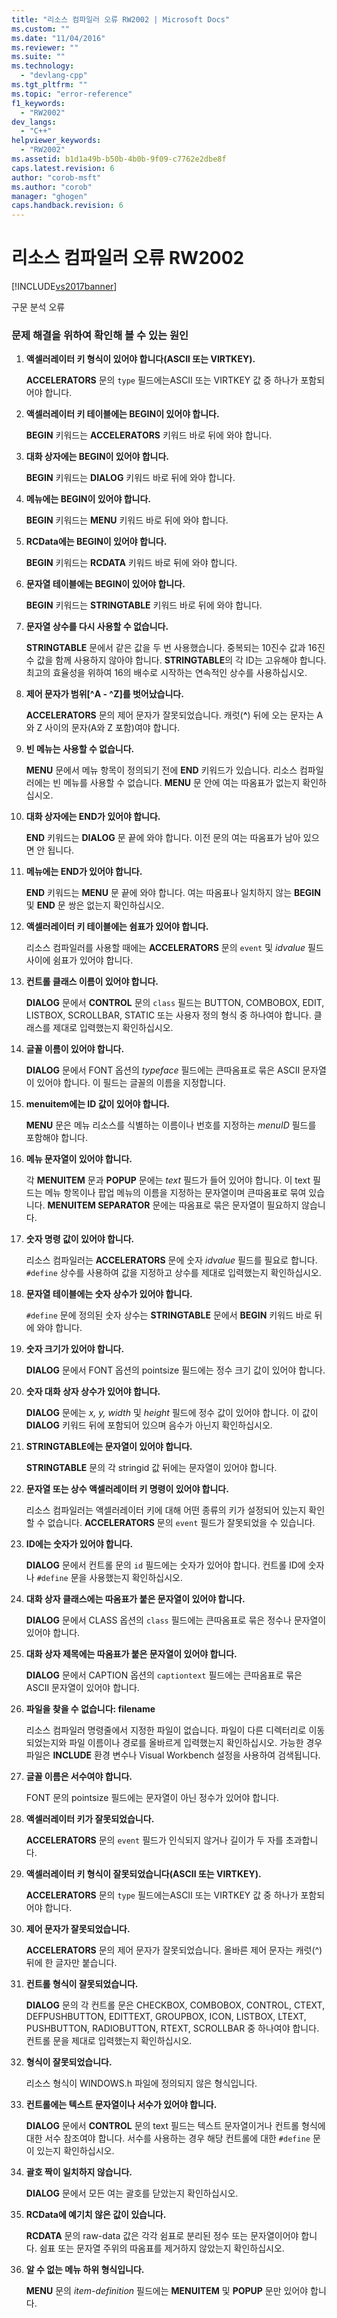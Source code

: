 ```yaml
---
title: "리소스 컴파일러 오류 RW2002 | Microsoft Docs"
ms.custom: ""
ms.date: "11/04/2016"
ms.reviewer: ""
ms.suite: ""
ms.technology: 
  - "devlang-cpp"
ms.tgt_pltfrm: ""
ms.topic: "error-reference"
f1_keywords: 
  - "RW2002"
dev_langs: 
  - "C++"
helpviewer_keywords: 
  - "RW2002"
ms.assetid: b1d1a49b-b50b-4b0b-9f09-c7762e2dbe8f
caps.latest.revision: 6
author: "corob-msft"
ms.author: "corob"
manager: "ghogen"
caps.handback.revision: 6
---
```

# 리소스 컴파일러 오류 RW2002
[!INCLUDE[vs2017banner](../../assembler/inline/includes/vs2017banner.md)]

구문 분석 오류  
  
### 문제 해결을 위하여 확인해 볼 수 있는 원인  
  
1.  **액셀러레이터 키 형식이 있어야 합니다\(ASCII 또는 VIRTKEY\).**  
  
     **ACCELERATORS** 문의 `type` 필드에는ASCII 또는 VIRTKEY 값 중 하나가 포함되어야 합니다.  
  
2.  **액셀러레이터 키 테이블에는 BEGIN이 있어야 합니다.**  
  
     **BEGIN** 키워드는 **ACCELERATORS** 키워드 바로 뒤에 와야 합니다.  
  
3.  **대화 상자에는 BEGIN이 있어야 합니다.**  
  
     **BEGIN** 키워드는 **DIALOG** 키워드 바로 뒤에 와야 합니다.  
  
4.  **메뉴에는 BEGIN이 있어야 합니다.**  
  
     **BEGIN** 키워드는 **MENU** 키워드 바로 뒤에 와야 합니다.  
  
5.  **RCData에는 BEGIN이 있어야 합니다.**  
  
     **BEGIN** 키워드는 **RCDATA** 키워드 바로 뒤에 와야 합니다.  
  
6.  **문자열 테이블에는 BEGIN이 있어야 합니다.**  
  
     **BEGIN** 키워드는 **STRINGTABLE** 키워드 바로 뒤에 와야 합니다.  
  
7.  **문자열 상수를 다시 사용할 수 없습니다.**  
  
     **STRINGTABLE** 문에서 같은 값을 두 번 사용했습니다.  중복되는 10진수 값과 16진수 값을 함께 사용하지 않아야 합니다.  **STRINGTABLE**의 각 ID는 고유해야 합니다.  최고의 효율성을 위하여 16의 배수로 시작하는 연속적인 상수를 사용하십시오.  
  
8.  **제어 문자가 범위\[^A \- ^Z\]를 벗어났습니다.**  
  
     **ACCELERATORS** 문의 제어 문자가 잘못되었습니다.  캐럿\(**^**\) 뒤에 오는 문자는 A와 Z 사이의 문자\(A와 Z 포함\)여야 합니다.  
  
9. **빈 메뉴는 사용할 수 없습니다.**  
  
     **MENU** 문에서 메뉴 항목이 정의되기 전에 **END** 키워드가 있습니다.  리소스 컴파일러에는 빈 메뉴를 사용할 수 없습니다.  **MENU** 문 안에 여는 따옴표가 없는지 확인하십시오.  
  
10. **대화 상자에는 END가 있어야 합니다.**  
  
     **END** 키워드는 **DIALOG** 문 끝에 와야 합니다.  이전 문의 여는 따옴표가 남아 있으면 안 됩니다.  
  
11. **메뉴에는 END가 있어야 합니다.**  
  
     **END** 키워드는 **MENU** 문 끝에 와야 합니다.  여는 따옴표나 일치하지 않는 **BEGIN** 및 **END** 문 쌍은 없는지 확인하십시오.  
  
12. **액셀러레이터 키 테이블에는 쉼표가 있어야 합니다.**  
  
     리소스 컴파일러를 사용할 때에는 **ACCELERATORS** 문의 `event` 및 *idvalue* 필드 사이에 쉼표가 있어야 합니다.  
  
13. **컨트롤 클래스 이름이 있어야 합니다.**  
  
     **DIALOG** 문에서 **CONTROL** 문의 `class` 필드는 BUTTON, COMBOBOX, EDIT, LISTBOX, SCROLLBAR, STATIC 또는 사용자 정의 형식 중 하나여야 합니다.  클래스를 제대로 입력했는지 확인하십시오.  
  
14. **글꼴 이름이 있어야 합니다.**  
  
     **DIALOG** 문에서 FONT 옵션의 *typeface* 필드에는 큰따옴표로 묶은 ASCII 문자열이 있어야 합니다.  이 필드는 글꼴의 이름을 지정합니다.  
  
15. **menuitem에는 ID 값이 있어야 합니다.**  
  
     **MENU** 문은 메뉴 리소스를 식별하는 이름이나 번호를 지정하는 *menuID* 필드를 포함해야 합니다.  
  
16. **메뉴 문자열이 있어야 합니다.**  
  
     각 **MENUITEM** 문과 **POPUP** 문에는 *text* 필드가 들어 있어야 합니다. 이 text 필드는 메뉴 항목이나 팝업 메뉴의 이름을 지정하는 문자열이며 큰따옴표로 묶여 있습니다.  **MENUITEM SEPARATOR** 문에는 따옴표로 묶은 문자열이 필요하지 않습니다.  
  
17. **숫자 명령 값이 있어야 합니다.**  
  
     리소스 컴파일러는 **ACCELERATORS** 문에 숫자 *idvalue* 필드를 필요로 합니다.  `#define` 상수를 사용하여 값을 지정하고 상수를 제대로 입력했는지 확인하십시오.  
  
18. **문자열 테이블에는 숫자 상수가 있어야 합니다.**  
  
     `#define` 문에 정의된 숫자 상수는 **STRINGTABLE** 문에서 **BEGIN** 키워드 바로 뒤에 와야 합니다.  
  
19. **숫자 크기가 있어야 합니다.**  
  
     **DIALOG** 문에서 FONT 옵션의 pointsize 필드에는 정수 크기 값이 있어야 합니다.  
  
20. **숫자 대화 상자 상수가 있어야 합니다.**  
  
     **DIALOG** 문에는 *x, y, width* 및 *height* 필드에 정수 값이 있어야 합니다.  이 값이 **DIALOG** 키워드 뒤에 포함되어 있으며 음수가 아닌지 확인하십시오.  
  
21. **STRINGTABLE에는 문자열이 있어야 합니다.**  
  
     **STRINGTABLE** 문의 각 stringid 값 뒤에는 문자열이 있어야 합니다.  
  
22. **문자열 또는 상수 액셀러레이터 키 명령이 있어야 합니다.**  
  
     리소스 컴파일러는 액셀러레이터 키에 대해 어떤 종류의 키가 설정되어 있는지 확인할 수 없습니다.  **ACCELERATORS** 문의 `event` 필드가 잘못되었을 수 있습니다.  
  
23. **ID에는 숫자가 있어야 합니다.**  
  
     **DIALOG** 문에서 컨트롤 문의 `id` 필드에는 숫자가 있어야 합니다.  컨트롤 ID에 숫자나 `#define` 문을 사용했는지 확인하십시오.  
  
24. **대화 상자 클래스에는 따옴표가 붙은 문자열이 있어야 합니다.**  
  
     **DIALOG** 문에서 CLASS 옵션의 `class` 필드에는 큰따옴표로 묶은 정수나 문자열이 있어야 합니다.  
  
25. **대화 상자 제목에는 따옴표가 붙은 문자열이 있어야 합니다.**  
  
     **DIALOG** 문에서 CAPTION 옵션의 `captiontext` 필드에는 큰따옴표로 묶은 ASCII 문자열이 있어야 합니다.  
  
26. **파일을 찾을 수 없습니다: filename**  
  
     리소스 컴파일러 명령줄에서 지정한 파일이 없습니다.  파일이 다른 디렉터리로 이동되었는지와 파일 이름이나 경로를 올바르게 입력했는지 확인하십시오.  가능한 경우 파일은 **INCLUDE** 환경 변수나 Visual Workbench 설정을 사용하여 검색됩니다.  
  
27. **글꼴 이름은 서수여야 합니다.**  
  
     FONT 문의 pointsize 필드에는 문자열이 아닌 정수가 있어야 합니다.  
  
28. **액셀러레이터 키가 잘못되었습니다.**  
  
     **ACCELERATORS** 문의 `event` 필드가 인식되지 않거나 길이가 두 자를 초과합니다.  
  
29. **액셀러레이터 키 형식이 잘못되었습니다\(ASCII 또는 VIRTKEY\).**  
  
     **ACCELERATORS** 문의 `type` 필드에는ASCII 또는 VIRTKEY 값 중 하나가 포함되어야 합니다.  
  
30. **제어 문자가 잘못되었습니다.**  
  
     **ACCELERATORS** 문의 제어 문자가 잘못되었습니다.  올바른 제어 문자는 캐럿\(^\) 뒤에 한 글자만 붙습니다.  
  
31. **컨트롤 형식이 잘못되었습니다.**  
  
     **DIALOG** 문의 각 컨트롤 문은 CHECKBOX, COMBOBOX, CONTROL, CTEXT, DEFPUSHBUTTON, EDITTEXT, GROUPBOX, ICON, LISTBOX, LTEXT, PUSHBUTTON, RADIOBUTTON, RTEXT, SCROLLBAR 중 하나여야 합니다.  컨트롤 문을 제대로 입력했는지 확인하십시오.  
  
32. **형식이 잘못되었습니다.**  
  
     리소스 형식이 WINDOWS.h 파일에 정의되지 않은 형식입니다.  
  
33. **컨트롤에는 텍스트 문자열이나 서수가 있어야 합니다.**  
  
     **DIALOG** 문에서 **CONTROL** 문의 text 필드는 텍스트 문자열이거나 컨트롤 형식에 대한 서수 참조여야 합니다.  서수를 사용하는 경우 해당 컨트롤에 대한 `#define` 문이 있는지 확인하십시오.  
  
34. **괄호 짝이 일치하지 않습니다.**  
  
     **DIALOG** 문에서 모든 여는 괄호를 닫았는지 확인하십시오.  
  
35. **RCData에 예기치 않은 값이 있습니다.**  
  
     **RCDATA** 문의 raw\-data 값은 각각 쉼표로 분리된 정수 또는 문자열이어야 합니다.  쉼표 또는 문자열 주위의 따옴표를 제거하지 않았는지 확인하십시오.  
  
36. **알 수 없는 메뉴 하위 형식입니다.**  
  
     **MENU** 문의 *item\-definition* 필드에는 **MENUITEM** 및 **POPUP** 문만 있어야 합니다.